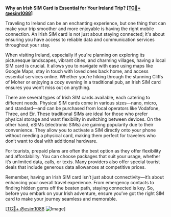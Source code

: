 **Why an Irish SIM Card is Essential for Your Ireland Trip? [[TG💪+ @esim1088](https://t.me/s/esim1088)]**

Traveling to Ireland can be an enchanting experience, but one thing that can make your trip smoother and more enjoyable is having the right mobile connection. An Irish SIM card is not just about staying connected; it's about ensuring you have access to reliable data and communication services throughout your stay.

When visiting Ireland, especially if you're planning on exploring its picturesque landscapes, vibrant cities, and charming villages, having a local SIM card is crucial. It allows you to navigate with ease using maps like Google Maps, stay in touch with loved ones back home, and access essential services online. Whether you’re hiking through the stunning Cliffs of Moher or enjoying a cozy evening in a traditional pub, an Irish SIM card ensures you won’t miss out on anything.

There are several types of Irish SIM cards available, each catering to different needs. Physical SIM cards come in various sizes—nano, micro, and standard—and can be purchased from local operators like Vodafone, Three, and Eir. These traditional SIMs are ideal for those who prefer physical storage and want flexibility in switching between devices. On the other hand, eSIMs (electronic SIMs) are gaining popularity due to their convenience. They allow you to activate a SIM directly onto your phone without needing a physical card, making them perfect for travelers who don’t want to deal with additional hardware.

For tourists, prepaid plans are often the best option as they offer flexibility and affordability. You can choose packages that suit your usage, whether it’s unlimited data, calls, or texts. Many providers also offer special tourist deals that include generous data allowances at competitive prices.

Remember, having an Irish SIM card isn’t just about connectivity—it’s about enhancing your overall travel experience. From emergency contacts to finding hidden gems off the beaten path, staying connected is key. So, before you embark on your Irish adventure, ensure you’ve got the right SIM card to make your journey seamless and memorable.

[[TG💪+ @esim1088](https://t.me/s/esim1088) ![Image](https://i.postimg.cc/Y0z9fWf4/image.png)]